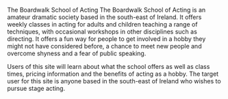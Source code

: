 The Boardwalk School of Acting
The Boardwalk School of Acting is an amateur dramatic society based in the south-east of Ireland. It offers weekly classes in acting for adults and children teaching a range of techniques, with occasional workshops in other disciplines such as directing. It offers a fun way for people to get involved in a hobby they might not have considered before, a chance to meet new people and overcome shyness and a fear of public speaking.

Users of this site will learn about what the school offers as well as class times, pricing information and the benefits of acting as a hobby. The target user for this site is anyone based in the south-east of Ireland who wishes to pursue stage acting.